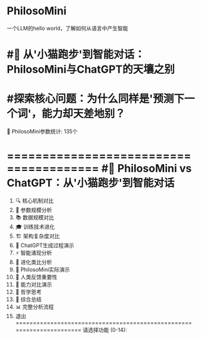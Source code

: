 # PhilosoMini
一个LLM的hello world，了解如何从语言中产生智能

#🌟 从'小猫跑步'到智能对话：PhilosoMini与ChatGPT的天壤之别
=================================
#探索核心问题：为什么同样是'预测下一个词'，能力却天差地别？
=================================
🧠 PhilosoMini参数统计: 135个

=======================================
#🌟 PhilosoMini vs ChatGPT：从'小猫跑步'到智能对话
======================================
1.  🔍 核心机制对比
2.  🔢 参数规模分析
3.  📚 数据规模对比
4.  🎓 训练技术进化
5.  🏗️ 架构复杂度对比
6.  🤖 ChatGPT生成过程演示
7.  ⚡ 智能涌现分析
8.  🌟 进化类比分析
9.  🔬 PhilosoMini实际演示
10. 💝 人类反馈重要性
11. 🎪 能力对比演示
12. 🤔 哲学思考
13. 🌟 综合总结
14. 📊 完整分析流程
0.  退出
======================================================================
请选择功能 (0-14): 
